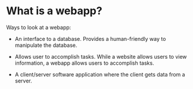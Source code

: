 # What is a webapp?

Ways to look at a webapp:

* An interface to a database. Provides a human-friendly way to manipulate the database.

* Allows user to accomplish tasks. While a website allows users to view information, a webapp allows users to accomplish tasks.

* A client/server software application where the client gets data from a server.



